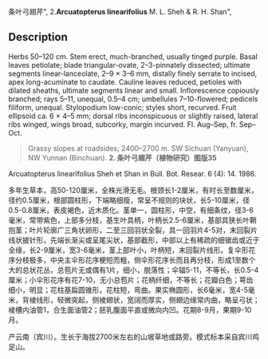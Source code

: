 条叶弓翅芹",
2.**Arcuatopterus linearifolius** M. L. Sheh & R. H. Shan",

## Description
Herbs 50–120 cm. Stem erect, much-branched, usually tinged purple. Basal leaves petiolate; blade triangular-ovate, 2–3-pinnately dissected; ultimate segments linear-lanceolate, 2–9 × 3–6 mm, distally finely serrate to incised, apex long-acuminate to caudate. Cauline leaves reduced, petioles with dilated sheaths, ultimate segments linear and small. Inflorescence copiously branched; rays 5–11, unequal, 0.5–4 cm; umbellules 7–10-flowered; pedicels filiform, unequal. Stylopodium low-conic; styles short, recurved. Fruit ellipsoid ca. 6 × 4–5 mm; dorsal ribs inconspicuous or slightly raised, lateral ribs winged, wings broad, subcorky, margin incurved. Fl. Aug–Sep, fr. Sep–Oct.

> Grassy slopes at roadsides; 2400–2700 m. SW Sichuan (Yanyuan), NW Yunnan (Binchuan).
**2. 条叶弓翅芹（植物研究）图版35**

Arcuatopterus linearifolius Sheh et Shan in Bull. Bot. Resear. 6 (4): 14. 1986.

多年生草本，高50-120厘米，全株光滑无毛。根颈长1-2厘米，有时长至数厘米，径约0.5厘米，根部圆柱形，下端略细瘦，常呈不规则的块状，长5-10厘米，径0.5-0.8厘米，表皮褐色，近木质化。茎单一，圆柱形，中空，有细条纹，径3-6毫米，常带紫色，上部多分枝，基生叶具柄，叶柄长2.5-6厘米，基部具狭长叶鞘抱茎；叶片轮廓广三角状卵形，二至三回羽状全裂，具一回羽片4-5对，末回裂片线状披针形，先端长渐尖或呈尾尖状，基部截形，中部以上有稀疏的细锯齿或近于全缘，长2-9厘米，宽3-6毫米，茎上部叶小，叶柄短，末回裂片线形。复伞形花序分枝极多，中央主伞形花序梗短而粗，侧伞形花序长而且再分枝，形成1至数个大的总状花丛，总苞片无或偶有1片，细小，脱落性；伞辐5-11，不等长，长0.5-4厘米；小伞形花序有花7-10，无小总苞片；花柄纤细，不等长；花瓣白色；萼齿细小，明显；花柱基扁圆锥形，花柱短，弯曲。果实椭圆形，长6毫米，宽4-5毫米，背棱线形，轻微突起，侧棱翅状，宽阔而厚实，侧翅边缘常内曲，略呈弓状；棱槽内油管1，合生面油管2；胚乳腹面平直或微向内凹。花期8-9月，果期9-10月。

产云南（宾川）。生长于海拔2700米左右的山坡草地或路旁。模式标本采自宾川鸡足山。
